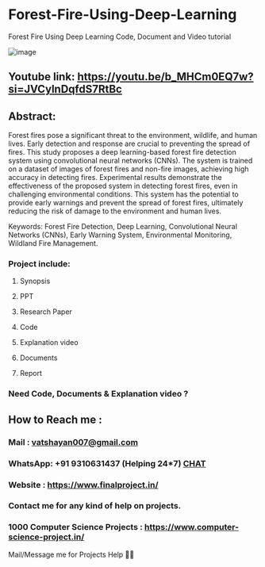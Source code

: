 # Forest-Fire-Using-Deep-Learning
Forest Fire Using Deep Learning Code, Document and Video tutorial 

![image](https://github.com/user-attachments/assets/2eabcc0f-7dc1-4eb0-bb0a-f95c8ab0fdaa)

## Youtube link: https://youtu.be/b_MHCm0EQ7w?si=JVCylnDqfdS7RtBc

## Abstract:
Forest fires pose a significant threat to the environment, wildlife, and human lives. Early detection and response are crucial to preventing the spread of fires. This study proposes a deep learning-based forest fire detection system using convolutional neural networks (CNNs). The system is trained on a dataset of images of forest fires and non-fire images, achieving high accuracy in detecting fires. Experimental results demonstrate the effectiveness of the proposed system in detecting forest fires, even in challenging environmental conditions. This system has the potential to provide early warnings and prevent the spread of forest fires, ultimately reducing the risk of damage to the environment and human lives.

Keywords: Forest Fire Detection, Deep Learning, Convolutional Neural Networks (CNNs), Early Warning System, Environmental Monitoring, Wildland Fire Management.

### Project include: 

1. Synopsis

2. PPT

3. Research Paper


4. Code

5. Explanation video

6. Documents

7. Report


### Need Code, Documents & Explanation video ? 

## How to Reach me :

### Mail : vatshayan007@gmail.com 

### WhatsApp: +91 9310631437 (Helping 24*7) **[CHAT](https://wa.me/message/CHWN2AHCPMAZK1)** 

### Website : https://www.finalproject.in/

### Contact me for any kind of help on projects.
### 1000 Computer Science Projects : https://www.computer-science-project.in/


Mail/Message me for Projects Help 🙏🏻
